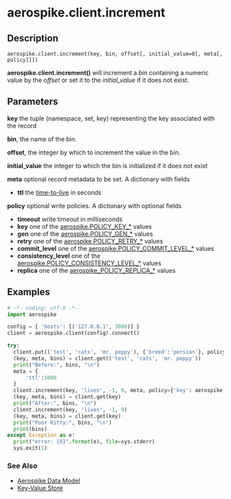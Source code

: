 
# aerospike.client.increment

## Description

```
aerospike.client.increment(key, bin, offset[, initial_value=0[, meta[, policy]]])

```

**aerospike.client.increment()** will increment a *bin* containing a numeric
value by the *offset* or set it to the *initial_value* if it does not exist.

## Parameters

**key** the tuple (namespace, set, key) representing the key associated with the record

**bin**, the name of the bin.

**offset**, the integer by which to increment the value in the bin.

**initial_value** the integer to which the bin is initialized if it does not exist

**meta** optional record metadata to be set. A dictionary with fields
- **ttl** the [time-to-live](http://www.aerospike.com/docs/client/c/usage/kvs/write.html#change-record-time-to-live-ttl) in seconds

**policy** optional write policies. A dictionary with optional fields
- **timeout** write timeout in milliseconds
- **key** one of the [aerospike.POLICY_KEY_*](http://www.aerospike.com/apidocs/c/db/d65/group__client__policies.html#gaa9c8a79b2ab9d3812876c3ec5d1d50ec) values
- **gen** one of the [aerospike.POLICY_GEN_*](http://www.aerospike.com/apidocs/c/db/d65/group__client__policies.html#ga38c1a40903e463e5d0af0141e8c64061) values
- **retry** one of the [aerospike.POLICY_RETRY_*](http://www.aerospike.com/apidocs/c/db/d65/group__client__policies.html#gaa9730980a8b0eda8ab936a48009a6718) values
- **commit_level** one of the [aerospike.POLICY_COMMIT_LEVEL_*](http://www.aerospike.com/apidocs/c/db/d65/group__client__policies.html#ga17faf52aeb845998e14ba0f3745e8f23) values
- **consistency_level** one of the [aerospike.POLICY_CONSISTENCY_LEVEL_*](http://www.aerospike.com/apidocs/c/db/d65/group__client__policies.html#ga34dbe8d01c941be845145af643f9b5ab) values
- **replica** one of the [aerospike_POLICY_REPLICA_*](http://www.aerospike.com/apidocs/c/db/d65/group__client__policies.html#gabce1fb468ee9cbfe54b7ab834cec79ab) values

## Examples

```python
# -*- coding: utf-8 -*-
import aerospike

config = { 'hosts': [('127.0.0.1', 3000)] }
client = aerospike.client(config).connect()

try:
  client.put(('test', 'cats', 'mr. peppy'), {'breed':'persian'}, policy={'exists': aerospike.POLICY_EXISTS_CREATE_OR_REPLACE})
  (key, meta, bins) = client.get(('test', 'cats', 'mr. peppy'))
  print("Before:", bins, "\n")
  meta = {
	  'ttl':5000
  }
  client.increment(key, 'lives', -1, 9, meta, policy={'key': aerospike.POLICY_KEY_SEND})
  (key, meta, bins) = client.get(key)
  print("After:", bins, "\n")
  client.increment(key, 'lives', -1, 9)
  (key, meta, bins) = client.get(key)
  print("Poor Kitty:", bins, "\n")
  print(bins)
except Exception as e:
  print("error: {0}".format(e), file=sys.stderr)
  sys.exit(1)

```

### See Also

- [Aerospike Data Model](http://www.aerospike.com/docs/architecture/data-model.html)
- [Key-Value Store](http://www.aerospike.com/docs/guide/kvs.html)

